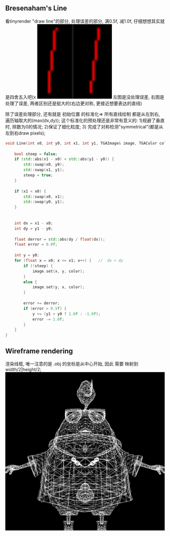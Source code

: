 ## Bresenaham's Line
看tinyrender "draw line"的部分, 处理误差的部分,  满0.5f, 减1.0f, 仔细想想其实就是四舍五入吧(x
![](img/2020-10-10-14-06-52.png)
左图是没处理误差, 右图是处理了误差, 两者区别还是挺大的(右边更对称, 更接近想要表达的直线)

除了误差处理部分, 还有就是 初始位置 的标准化=> 所有直线绘制 都是从左到右, 遍历轴取大的(max(dx,dy));  这个标准化的预处理还是非常有意义的: 1)规避了垂直时, 除数为0的情况; 2)保证了细化粒度; 3) 完成了对称检测"symmetrical"(都是从左到右draw pixels);
```c++
void Line(int x0, int y0, int x1, int y1, TGAImage& image, TGAColor color) {
    
    bool steep = false;
    if (std::abs(x1 - x0) < std::abs(y1 - y0)) {
        std::swap(x0, y0);
        std::swap(x1, y1);
        steep = true;
    }

    if (x1 < x0) {
        std::swap(x0, x1);
        std::swap(y0, y1);
    }

    
    int dx = x1 - x0;
    int dy = y1 - y0;
        
    float derror = std::abs(dy / float(dx));
    float error = 0.0f;

    int y = y0;
    for (float x = x0; x <= x1; x++) {   //  dx > dy
        if (!steep) {
            image.set(x, y, color);
        }
        else {
            image.set(y, x, color);
        }
        
        error += derror;
        if (error > 0.5f) {
            y += (y1 > y0 ? 1.0f : -1.0f);
            error -= 1.0f;
        }
    }
}
```

## Wireframe rendering
渲染线框, 唯一注意的是 .obj 的坐标是从中心开始, 因此 需要 映射到 width/2|height/2;
![](img/2020-10-10-17-57-18.png)
